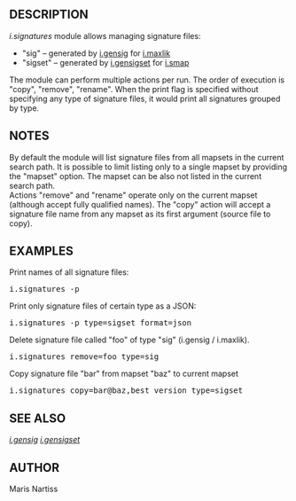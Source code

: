 <h2>DESCRIPTION</h2>

<em>i.signatures</em> module allows managing signature files:
<ul>
    <li>"sig" – generated by <a href="i.gensig.html">i.gensig</a>
    for <a href="i.maxlik.html">i.maxlik</a></li>
    <li>"sigset" – generated by <a href="i.gensigset.html">i.gensigset</a>
    for <a href="i.smap.html">i.smap</a></li>
</ul>
The module can perform multiple actions per run. The order of execution
is "copy", "remove", "rename". When the print flag is specified without
specifying any type of signature files, it would print all signatures
grouped by type.

<h2 id="notes">NOTES</h2>

By default the module will list signature files from all mapsets in the
current search path. It is possible to limit listing only to a single
mapset by providing the "mapset" option. The mapset can be also not listed
in the current search path.<br>
Actions "remove" and "rename" operate only on the
current mapset (although accept fully qualified names). The "copy" action
will accept a signature file name from any mapset as its first argument
(source file to copy).

<h2>EXAMPLES</h2>

Print names of all signature files:
<div class="code"><pre>
i.signatures -p
</pre></div>

Print only signature files of certain type as a JSON:
<div class="code"><pre>
i.signatures -p type=sigset format=json
</pre></div>

Delete signature file called "foo" of type "sig" (i.gensig / i.maxlik).
<div class="code"><pre>
i.signatures remove=foo type=sig
</pre></div>

Copy signature file "bar" from mapset "baz" to current mapset
<div class="code"><pre>
i.signatures copy=bar@baz,best_version type=sigset
</pre></div>

<h2>SEE ALSO</h2>

<em>
<a href="i.gensig.html">i.gensig</a>
<a href="i.gensigset.html">i.gensigset</a>
</em>

<h2>AUTHOR</h2>

Maris Nartiss
